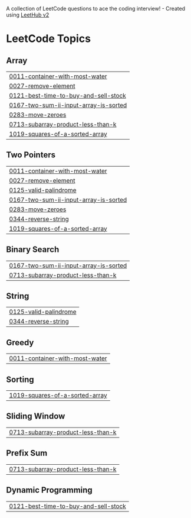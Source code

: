 A collection of LeetCode questions to ace the coding interview! - Created using [LeetHub v2](https://github.com/arunbhardwaj/LeetHub-2.0)
<!---LeetCode Topics Start-->
# LeetCode Topics
## Array
|  |
| ------- |
| [0011-container-with-most-water](https://github.com/Sahilsahu223/Leetcode-Questions/tree/master/0011-container-with-most-water) |
| [0027-remove-element](https://github.com/Sahilsahu223/Leetcode-Questions/tree/master/0027-remove-element) |
| [0121-best-time-to-buy-and-sell-stock](https://github.com/Sahilsahu223/Leetcode-Questions/tree/master/0121-best-time-to-buy-and-sell-stock) |
| [0167-two-sum-ii-input-array-is-sorted](https://github.com/Sahilsahu223/Leetcode-Questions/tree/master/0167-two-sum-ii-input-array-is-sorted) |
| [0283-move-zeroes](https://github.com/Sahilsahu223/Leetcode-Questions/tree/master/0283-move-zeroes) |
| [0713-subarray-product-less-than-k](https://github.com/Sahilsahu223/Leetcode-Questions/tree/master/0713-subarray-product-less-than-k) |
| [1019-squares-of-a-sorted-array](https://github.com/Sahilsahu223/Leetcode-Questions/tree/master/1019-squares-of-a-sorted-array) |
## Two Pointers
|  |
| ------- |
| [0011-container-with-most-water](https://github.com/Sahilsahu223/Leetcode-Questions/tree/master/0011-container-with-most-water) |
| [0027-remove-element](https://github.com/Sahilsahu223/Leetcode-Questions/tree/master/0027-remove-element) |
| [0125-valid-palindrome](https://github.com/Sahilsahu223/Leetcode-Questions/tree/master/0125-valid-palindrome) |
| [0167-two-sum-ii-input-array-is-sorted](https://github.com/Sahilsahu223/Leetcode-Questions/tree/master/0167-two-sum-ii-input-array-is-sorted) |
| [0283-move-zeroes](https://github.com/Sahilsahu223/Leetcode-Questions/tree/master/0283-move-zeroes) |
| [0344-reverse-string](https://github.com/Sahilsahu223/Leetcode-Questions/tree/master/0344-reverse-string) |
| [1019-squares-of-a-sorted-array](https://github.com/Sahilsahu223/Leetcode-Questions/tree/master/1019-squares-of-a-sorted-array) |
## Binary Search
|  |
| ------- |
| [0167-two-sum-ii-input-array-is-sorted](https://github.com/Sahilsahu223/Leetcode-Questions/tree/master/0167-two-sum-ii-input-array-is-sorted) |
| [0713-subarray-product-less-than-k](https://github.com/Sahilsahu223/Leetcode-Questions/tree/master/0713-subarray-product-less-than-k) |
## String
|  |
| ------- |
| [0125-valid-palindrome](https://github.com/Sahilsahu223/Leetcode-Questions/tree/master/0125-valid-palindrome) |
| [0344-reverse-string](https://github.com/Sahilsahu223/Leetcode-Questions/tree/master/0344-reverse-string) |
## Greedy
|  |
| ------- |
| [0011-container-with-most-water](https://github.com/Sahilsahu223/Leetcode-Questions/tree/master/0011-container-with-most-water) |
## Sorting
|  |
| ------- |
| [1019-squares-of-a-sorted-array](https://github.com/Sahilsahu223/Leetcode-Questions/tree/master/1019-squares-of-a-sorted-array) |
## Sliding Window
|  |
| ------- |
| [0713-subarray-product-less-than-k](https://github.com/Sahilsahu223/Leetcode-Questions/tree/master/0713-subarray-product-less-than-k) |
## Prefix Sum
|  |
| ------- |
| [0713-subarray-product-less-than-k](https://github.com/Sahilsahu223/Leetcode-Questions/tree/master/0713-subarray-product-less-than-k) |
## Dynamic Programming
|  |
| ------- |
| [0121-best-time-to-buy-and-sell-stock](https://github.com/Sahilsahu223/Leetcode-Questions/tree/master/0121-best-time-to-buy-and-sell-stock) |
<!---LeetCode Topics End-->